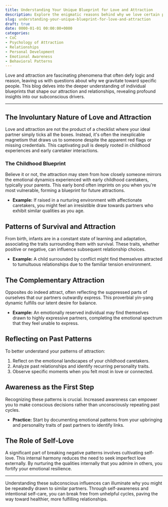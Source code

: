 ```yaml
---
title: Understanding Your Unique Blueprint for Love and Attraction
description: Explore the enigmatic reasons behind why we love certain people and not others, and learn how these patterns are deeply rooted in our childhood experiences.
slug: understanding-your-unique-blueprint-for-love-and-attraction
draft: true
date: 0000-01-01 00:00:00+0000
categories:
- CoC
- Psychology of Attraction
- Relationships
- Personal Development
- Emotional Awareness
- Behavioral Patterns
---
```


Love and attraction are fascinating phenomena that often defy logic and reason, leaving us with questions about why we gravitate toward specific people. This blog delves into the deeper understanding of individual blueprints that shape our attraction and relationships, revealing profound insights into our subconscious drivers.

---

## The Involuntary Nature of Love and Attraction

Love and attraction are not the product of a checklist where your ideal partner simply ticks all the boxes. Instead, it's often the inexplicable magnetism that draws us to someone despite the apparent red flags or missing credentials. This captivating pull is deeply rooted in childhood experiences and early caretaker interactions.

### The Childhood Blueprint

Believe it or not, the attraction may stem from how closely someone mirrors the emotional dynamics experienced with early childhood caretakers, typically your parents. This early bond often imprints on you when you're most vulnerable, forming a blueprint for future attractions.

- **Example:** If raised in a nurturing environment with affectionate caretakers, you might feel an irresistible draw towards partners who exhibit similar qualities as you age.

## Patterns of Survival and Attraction

From birth, infants are in a constant state of learning and adaptation, associating the traits surrounding them with survival. These traits, whether positive or negative, can influence subsequent relationship choices.

- **Example:** A child surrounded by conflict might find themselves attracted to tumultuous relationships due to the familiar tension environment.

## The Complementary Attraction

Opposites do indeed attract, often reflecting the suppressed parts of ourselves that our partners outwardly express. This proverbial yin-yang dynamic fulfills our latent desire for balance.

- **Example:** An emotionally reserved individual may find themselves drawn to highly expressive partners, completing the emotional spectrum that they feel unable to express.

## Reflecting on Past Patterns

To better understand your patterns of attraction:

1. Reflect on the emotional landscapes of your childhood caretakers.
2. Analyze past relationships and identify recurring personality traits.
3. Observe specific moments when you felt most in love or connected.

## Awareness as the First Step

Recognizing these patterns is crucial. Increased awareness can empower you to make conscious decisions rather than unconsciously repeating past cycles.

- **Practice:** Start by documenting emotional patterns from your upbringing and personality traits of past partners to identify links.

## The Role of Self-Love

A significant part of breaking negative patterns involves cultivating self-love. This internal harmony reduces the need to seek imperfect love externally. By nurturing the qualities internally that you admire in others, you fortify your emotional resilience.

---

Understanding these subconscious influences can illuminate why you might be repeatedly drawn to similar partners. Through self-awareness and intentional self-care, you can break free from unhelpful cycles, paving the way toward healthier, more fulfilling relationships.
